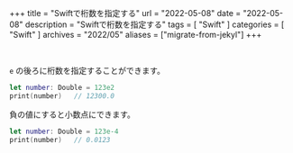 +++
title =  "Swiftで桁数を指定する"
url = "2022-05-08"
date = "2022-05-08"
description = "Swiftで桁数を指定する"
tags = [
  "Swift"
]
categories = [
  "Swift"
]
archives = "2022/05"
aliases = ["migrate-from-jekyl"]
+++

<br>

`e` の後ろに桁数を指定することができます。

```swift
let number: Double = 123e2
print(number)   // 12300.0
```

負の値にすると小数点にできます。

```swift
let number: Double = 123e-4
print(number)   // 0.0123
```
